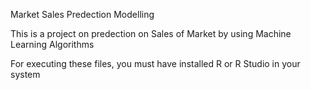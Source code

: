 Market Sales Predection Modelling

This is a project on predection on Sales of Market by using Machine Learning Algorithms

For executing these files, you must have installed R or R Studio in your system